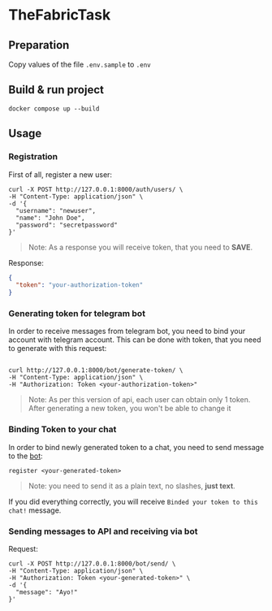 # TheFabricTask

## Preparation

Copy values of the file `.env.sample` to `.env`

## Build & run project

```shell
docker compose up --build
```

## Usage

### Registration

First of all, register a new user:

```shell
curl -X POST http://127.0.0.1:8000/auth/users/ \
-H "Content-Type: application/json" \
-d '{
  "username": "newuser",
  "name": "John Doe",
  "password": "secretpassword"
}'
```

> Note: As a response you will receive token, that you need to **SAVE**.


Response:
```json
{
  "token": "your-authorization-token"
}
```

### Generating token for telegram bot

In order to receive messages from telegram bot, you need to bind your account with 
telegram account. This can be done with token, that you need to generate with this request:

```shell

curl http://127.0.0.1:8000/bot/generate-token/ \
-H "Content-Type: application/json" \
-H "Authorization: Token <your-authorization-token>"
```

> Note: As per this version of api, each user can obtain only 1 token. After generating a new token, you won't be able
> to change it

### Binding Token to your chat

In order to bind newly generated token to a chat, you need to send message to the <a href="https://t.me/TheFactoryTaskBot">bot</a>:

```text
register <your-generated-token>
```

> Note: you need to send it as a plain text, no slashes, **just text**.

If you did everything correctly, you will receive `Binded your token to this chat!` message.

### Sending messages to API and receiving via bot

Request:

```shell
curl -X POST http://127.0.0.1:8000/bot/send/ \
-H "Content-Type: application/json" \
-H "Authorization: Token <your-generated-token>" \
-d '{
  "message": "Ayo!"
}'
```